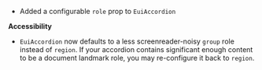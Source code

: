 - Added a configurable `role` prop to `EuiAccordion`

**Accessibility**

- `EuiAccordion` now defaults to a less screenreader-noisy `group` role instead of `region`. If your accordion contains significant enough content to be a document landmark role, you may re-configure it back to `region`.
